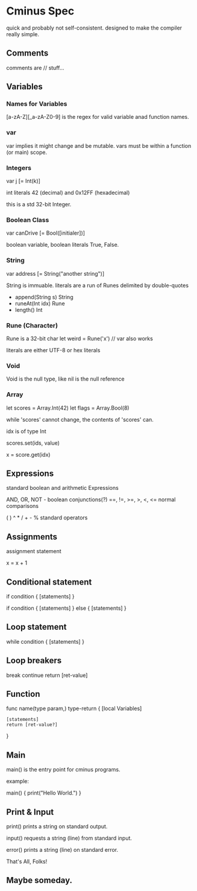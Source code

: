 # Cminus Spec

quick and probably not self-consistent. designed to make the compiler really simple.

##  Comments

comments are // stuff... <eol>

## Variables

### Names for Variables

[a-zA-Z][_a-zA-Z0-9] is the regex for valid variable anad function names.

### var

var implies it might change and be mutable. vars must be within a function (or main) scope.


### Integers

var j [= Int(k)]<eol>

int literals 42 (decimal) and 0x12FF (hexadecimal)

this is a std 32-bit Integer.

### Boolean Class

var canDrive [= Bool([initialer])]<eol>

boolean variable, boolean literals True, False.

### String 

var address [= String("another string")]<eol>

String is immuable.
literals are a run of Runes delimited by double-quotes

- append(String s) String
- runeAt(Int idx) Rune
- length() Int

### Rune (Character) 

Rune is a 32-bit char
let weird = Rune('x') // var also works

literals are either UTF-8 or hex literals

### Void

Void is the null type, like nil is the null reference

### Array

let scores = Array.Int(42)
let flags = Array.Bool(8)

while 'scores' cannot change, the contents of 'scores' can.

idx is of type Int

scores.set(ids, value)

x = score.get(idx)

## Expressions

standard boolean and arithmetic Expressions

AND, OR, NOT - boolean conjunctions(?)
==, !=, >=, >, <, <=  normal comparisons

( ) ^ * / + - %    standard operators

## Assignments

assignment statement

x = x + 1<eol>

## Conditional statement

if condition {
    [statements]
}

if condition {
    [statements]
} else {
    [statements]
}

## Loop statement

while condition {
    [statements]
}

## Loop breakers

break<eol>
continue<eol>
return [ret-value]<eol>

## Function 

func name(type param,) type-return {
    [local Variables]

    [statements]
    return [ret-value?]
}

## Main 

main() is the entry point for cminus programs. 

example:

main() {
    print("Hello World.")
}

## Print & Input

print() prints a string on standard output.

input() requests a string (line) from standard input.

error() prints a string (line) on standard error.

That's All, Folks!

## Maybe someday.

<!-- ### Map type

let symbols = Map[Key-Type]Value-Type

- empty() Void
- isEmpty() Bool
- size() Int

- set(Key-Type k, Key-Type v) Void
- get(Key-Type k) Key-Type
- contains(Key-Type k) Bool
- del(Key-Type k) Bool -->
